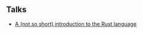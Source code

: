 ## Talks

* [A (not so short) introduction to the Rust language](talks/not-so-short-intro-to-rust/index.html)
